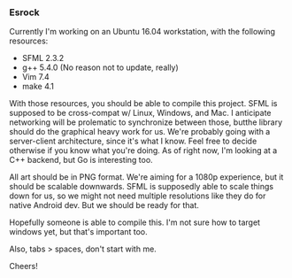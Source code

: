 
### Esrock

Currently I'm working on an Ubuntu 16.04 workstation, with the following resources:
  - SFML 2.3.2
  - g++ 5.4.0 (No reason not to update, really)
  - Vim 7.4
  - make 4.1

With those resources, you should be able to compile this project.
SFML is supposed to be cross-compat w/ Linux, Windows, and Mac. I anticipate networking will be prolematic to synchronize between those, butthe library should do the graphical heavy work for us.
We're probably going with a server-client architecture, since it's what I know. Feel free to decide otherwise if you know what you're doing. As of right now, I'm looking at a C++ backend, but Go is interesting too.

All art should be in PNG format. We're aiming for a 1080p experience, but it should be scalable downwards.
SFML is supposedly able to scale things down for us, so we might not need multiple resolutions like they do for native Android dev. But we should be ready for that.

Hopefully someone is able to compile this. I'm not sure how to target windows yet, but that's important too.

Also, tabs > spaces, don't start with me.

Cheers!
